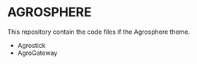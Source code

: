 # AGROSPHERE

This repository contain the code files if the Agrosphere theme.

- Agrostick
- AgroGateway
